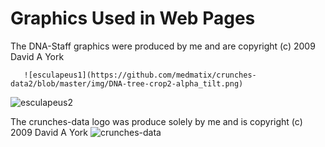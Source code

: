 # Graphics Used in Web Pages

The DNA-Staff graphics were produced by me and are copyright (c) 2009 David A York
  
       ![esculapeus1](https://github.com/medmatix/crunches-data2/blob/master/img/DNA-tree-crop2-alpha_tilt.png)                        
![esculapeus2](https://github.com/medmatix/crunches-data2/blob/master/img/DNA-tree-crop2-alpha.png)

The crunches-data logo was produce solely by me and is copyright (c) 2009 David A York
![crunches-data](https://github.com/medmatix/crunches-data2/blob/master/img/Number_cruncherCr2.ico)
